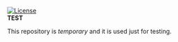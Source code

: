 [![License](https://img.shields.io/badge/License-MIT%20v1-blue.svg)](https://spdx.org/licenses/MIT.html#licenseText)   
**TEST**

This repository is *temporary* and it is used just for testing.
